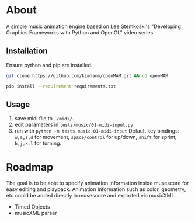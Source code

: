 # About
A simple music animation engine based on Lee Stemkoski's "Developing Graphics Frameworks with Python and OpenGL" video series.

## Installation
Ensure python and pip are installed.
```bash
git clone https://github.com/kimhanm/openMAM.git && cd openMAM

pip install --requirement requirements.txt
```

## Usage
1. save midi file to `./midi/`.
2. edit parameters in `tests/music/01-midi-input.py`
3. run with `python -m tests.music.01-midi-input`
Default key bindings: `w,a,s,d` for movement, `space/control` for up/down, `shift` for sprint, `h,j,k,l` for turning.



# Roadmap
The goal is to be able to specify animation information inside musescore for easy editing and playback.
Animation information such as color, geometry, etc could be added directly in musescore and exported via musicXML.
- Timed Objects
- musicXML parser


